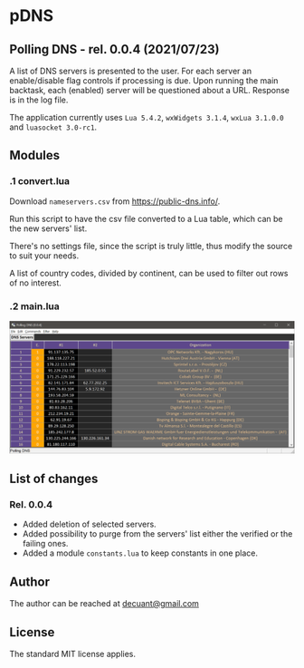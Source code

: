 #  **pDNS**

## Polling DNS - rel. 0.0.4 (2021/07/23)

A list of DNS servers is presented to the user. For each server an enable/disable flag controls if processing is due.
Upon running the main backtask, each (enabled) server will be questioned about a URL. Response is in the log file.

The application currently uses ```Lua 5.4.2```, ```wxWidgets 3.1.4```, ```wxLua 3.1.0.0``` and ```luasocket 3.0-rc1```.

## Modules


### .1 **convert.lua**

Download ```nameservers.csv``` from https://public-dns.info/.

Run this script to have the csv file converted to a Lua table, which can be the new servers' list.

There's no settings file, since the script is truly little, thus modify the source to suit your needs.

A list of country codes, divided by continent, can be used to filter out rows of no interest.


### .2 **main.lua**

![Main dialog inactive](/docs/Main_Dialog1.png)


## List of changes

### Rel. 0.0.4

- Added deletion of selected servers.
- Added possibility to purge from the servers' list either the verified or the failing ones.
- Added a module ```constants.lua``` to keep constants in one place.


## Author

The author can be reached at decuant@gmail.com


## License

The standard MIT license applies.
